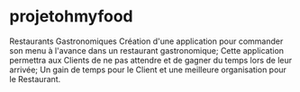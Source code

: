 # projetohmyfood
Restaurants Gastronomiques
Création d'une application pour commander son menu à l'avance dans un restaurant gastronomique;
Cette application permettra aux Clients de ne pas attendre et de gagner du temps lors de leur arrivée;
Un gain de temps pour le Client et une meilleure organisation pour le Restaurant.
